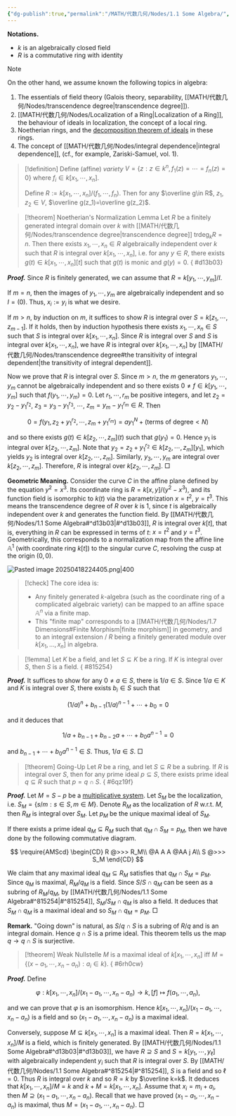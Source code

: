 ```yaml
---
{"dg-publish":true,"permalink":"/MATH/代数几何/Nodes/1.1 Some Algebra/","dgPassFrontmatter":true}
---
```



**Notations.**
- $k$ is an algebraically closed field
- $R$ is a commutative ring with identity

> [!NOTE]
> On the other hand, we assume known the following topics in algebra:
> 1) The essentials of field theory (Galois theory, separability, [[MATH/代数几何/Nodes/transcendence degree\|transcendence degree]]).
> 2) [[MATH/代数几何/Nodes/Localization of a Ring\|Localization of a Ring]], the behaviour of ideals in localization, the concept of a local ring.
> 3) Noetherian rings, and the [decomposition theorem of ideals](https://en.wikipedia.org/wiki/Primary_decomposition) in these rings.
> 4) The concept of [[MATH/代数几何/Nodes/integral dependence\|integral dependence]], (cf., for example, Zariski-Samuel, vol. 1).


> [!definition]
> Define (affine) *variety* $V=\{z:z\in k^n,f_1(z)=\cdots=f_n(z)=0\}$ where $f_i\in k[x_1,\cdots,x_n]$. 
> 
> Define $R:=k[x_1,\cdots,x_n]/(f_1,\cdots,f_n)$. Then for any $\overline g\in R$, $z_1,z_2\in V$, $\overline g(z_1)=\overline g(z_2)$.


> [!theorem] Noetherian's Normalization Lemma
> Let $R$ be a finitely generated integral domain over $k$ with [[MATH/代数几何/Nodes/transcendence degree\|transcendence degree]] $\mathrm{tr}\deg_kR=n$. Then there exists $x_1,\cdots,x_n\in R$ algebraically independent over $k$ such that $R$ is integral over $k[x_1,\cdots,x_n]$, i.e. for any $y\in R$, there exists $g(t)\in k[x_1,\cdots,x_n][t]$ such that $g(t)$ is monic and $g(y)=0$.
{ #d13b03}


**_Proof._**
Since $R$ is finitely generated, we can assume that $R=k[y_1,\cdots,y_m]/I$. 

If $m=n$, then the images of $y_1,\cdots,y_m$ are algebraically independent and so $I=(0)$. Thus, $x_i:=y_i$ is what we desire. 

If $m>n$, by induction on $m$, it suffices to show $R$ is integral over $S=k[z_1,\cdots,z_{m-1}]$. If it holds, then by induction hypothesis there exists $x_1,\cdots,x_n\in S$ such that $S$ is integral over $k[x_1,\cdots,x_n]$. Since $R$ is integral over $S$ and $S$ is integral over $k[x_1,\cdots,x_n]$, we have $R$ is integral over $k[x_1,\cdots,x_n]$ by [[MATH/代数几何/Nodes/transcendence degree#the transitivity of integral dependent\|the transitivity of integral dependent]]. 

Now we prove that $R$ is integral over $S$. Since $m>n$, the $m$ generators $y_1,\cdots,y_m$ cannot be algebraically independent and so there exists $0\neq f\in k[y_1,\cdots,y_m]$ such that $f(y_1,\cdots,y_m)=0$. Let $r_1,\cdots,r_m$ be positive integers, and let $z_2=y_2-y_1^{r_2}$, $z_3=y_3-y_1^{r_3}$, $\cdots$, $z_m=y_m-y_1^{r_m}\in R$. Then 

$$0=f(y_1,z_2+y_1^{r_2},\cdots,z_m+y_1^{r_m})=ay_1^N+(\mbox{terms of degree}<N)$$

and so there exists $g(t)\in k[z_2,\cdots,z_m](t)$ such that $g(y_1)=0$. Hence $y_1$ is integral over $k[z_2,\cdots,z_m]$. Note that $y_2=z_2+y_1^{r_2}\in k[z_2,\cdots,z_m][y_1]$, which yields $y_2$ is integral over $k[z_2,\cdots,z_m]$. Similarly, $y_3,\cdots,y_m$ are integral over $k[z_2,\cdots,z_m]$. Therefore, $R$ is integral over $k[z_2,\cdots,z_m]$. 
□


**Geometric Meaning.** Consider the curve $C$ in the affine plane defined by the equation $y^2 = x^3$. Its coordinate ring is $R = k[x, y]/(y^2 - x^3)$, and its function field is isomorphic to $k(t)$ via the parametrization $x = t^2$, $y = t^3$. This means the transcendence degree of $R$ over $k$ is $1$, since $t$ is algebraically independent over $k$ and generates the function field. By [[MATH/代数几何/Nodes/1.1 Some Algebra#^d13b03\|#^d13b03]], $R$ is integral over $k[t]$, that is, everything in $R$ can be expressed in terms of $t$: $x = t^2$ and $y=t^3$. Geometrically, this corresponds to a normalization map from the affine line $\mathbb{A}^1$ (with coordinate ring $k[t]$) to the singular curve $C$, resolving the cusp at the origin $(0, 0)$.

![Pasted image 20250418224405.png|400](/img/user/%E9%99%84%E4%BB%B6/Pasted%20image%2020250418224405.png)

> [!check]
> The core idea is:
> - Any finitely generated $k$-algebra (such as the coordinate ring of a complicated algebraic variety) can be mapped to an affine space $\mathbb{A}^n$ via a finite map.
> - This "finite map" corresponds to a [[MATH/代数几何/Nodes/1.7 Dimensions#Finite Morphism\|finite morphism]] in geometry, and to an integral extension / $R$ being a finitely generated module over $k[x_1,\dots,x_n]$ in algebra.


> [!lemma]
> Let $K$ be a field, and let $S\subseteq K$ be a ring. If $K$ is integral over $S$, then $S$ is a field.
{ #815254}


**_Proof._**
It suffices to show for any $0\neq a\in S$, there is $1/a\in S$. Since $1/a\in K$ and $K$ is integral over $S$, there exists $b_i\in S$ such that 

$$(1/a)^n+b_{n-1}(1/a)^{n-1}+\cdots + b_0=0$$

and it deduces that 

$$1/a+b_{n-1}+b_{n-2}a+\cdots+b_0a^{n-1}=0$$

and $b_{n-1}+\cdots +b_0a^{n-1}\in S$. Thus, $1/a\in S$. 
□


> [!theorem] Going-Up
> Let $R$ be a ring, and let $S\subseteq R$ be a subring. If $R$ is integral over $S$, then for any prime ideal $p\subseteq S$, there exists prime ideal $q\subseteq R$ such that $p=q\cap S$. 
{ #6qz19f}


**_Proof._**
Let $M=S-p$ be a [multiplicative system](https://math.stackexchange.com/q/2789156/1445401). Let $S_M$ be the localization, i.e. $S_M=\{s/m:s\in S,m\in M\}$. Denote $R_M$ as the localization of $R$ w.r.t. $M$, then $R_M$ is integral over $S_M$. Let $p_M$ be the unique maximal ideal of $S_M$. 

If there exists a prime ideal $q_M\subseteq R_M$ such that $q_M\cap S_M=p_M$, then we have done by the following commutative diagram.

$$
\require{AMScd}
\begin{CD}
    R @>>> R_M\\
    @A  A A @AA j A\\
    S @>>> S_M
\end{CD}
$$

We claim that any maximal ideal $q_M\subseteq R_M$ satisfies that $q_M\cap S_M=p_M$. Since $q_M$ is maximal, $R_M/q_M$ is a field. Since $S/S\cap q_M$ can be seen as a subring of $R_M/q_M$, by [[MATH/代数几何/Nodes/1.1 Some Algebra#^815254\|#^815254]], $S_M/S_M\cap q_M$ is also a field. It deduces that $S_M\cap q_M$ is a maximal ideal and so $S_M\cap q_M=p_M$. 
□


**Remark.** "Going down" is natural, as $S/q\cap S$ is a subring of $R/q$ and is an integral domain. Hence $q\cap S$ is a prime ideal. This theorem tells us the map $q\to q\cap S$ is surjective.

> [!theorem] Weak Nullstelle
> $M$ is a maximal ideal of $k[x_1,\cdots,x_n]$ iff $M=\{(x-a_1,\cdots,x_n-a_n):a_i\in k\}$. 
{ #6rh0cw}


**_Proof._**
Define 

$$\varphi:k[x_1,\cdots,x_n]/(x_1-a_1,\cdots,x_n-a_n)\to k, [f]\mapsto f(a_1,\cdots,a_n),$$

and we can prove that $\varphi$ is an isomorphism. Hence $k[x_1,\cdots,x_n]/(x_1-a_1,\cdots,x_n-a_n)$ is a field and so $(x_1-a_1,\cdots,x_n-a_n)$ is a maximal ideal.

Conversely, suppose $M\subseteq k[x_1,\cdots,x_n]$ is a maximal ideal. Then $R=k[x_1,\cdots,x_n]/M$ is a field, which is finitely generated. By [[MATH/代数几何/Nodes/1.1 Some Algebra#^d13b03\|#^d13b03]], we have $R\supseteq S$ and $S=k[y_1,\cdots,y_\ell]$ with algebraically independent $y_i$ such that $R$ is integral over $S$. By [[MATH/代数几何/Nodes/1.1 Some Algebra#^815254\|#^815254]], $S$ is a field and so $\ell=0$. Thus $R$ is integral over $k$ and so $R=k$ by $\overline k=k$. It deduces that $k[x_1,\cdots,x_n]/M=k$ and $k+M=k[x_1,\cdots,x_n]$. Assume that $x_i=m_i+a_i$, then $M\supseteq (x_1-a_1,\cdots,x_n-a_n)$. Recall that we have proved $(x_1-a_1,\cdots,x_n-a_n)$ is maximal, thus $M=(x_1-a_1,\cdots,x_n-a_n)$. 
□

